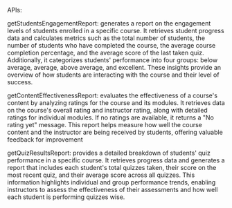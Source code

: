 APIs:

getStudentsEngagementReport:
generates a report on the engagement levels of students enrolled in a specific course. It retrieves student progress data and calculates metrics such as the total number of students, the number of students who have completed the course, the average course completion percentage, and the average score of the last taken quiz. Additionally, it categorizes students' performance into four groups: below average, average, above average, and excellent. These insights provide an overview of how students are interacting with the course and their level of success.

getContentEffectivenessReport:
evaluates the effectiveness of a course's content by analyzing ratings for the course and its modules. It retrieves data on the course's overall rating and instructor rating, along with detailed ratings for individual modules. If no ratings are available, it returns a "No rating yet" message. This report helps measure how well the course content and the instructor are being received by students, offering valuable feedback for improvement

getQuizResultsReport:
provides a detailed breakdown of students' quiz performance in a specific course. It retrieves progress data and generates a report that includes each student's total quizzes taken, their score on the most recent quiz, and their average score across all quizzes. This information highlights individual and group performance trends, enabling instructors to assess the effectiveness of their assessments and how well each student is performing quizzes wise.

